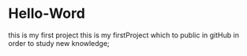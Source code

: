 # Hello-Word
this is my first project
this is my firstProject which to public in gitHub in order to study new knowledge;
